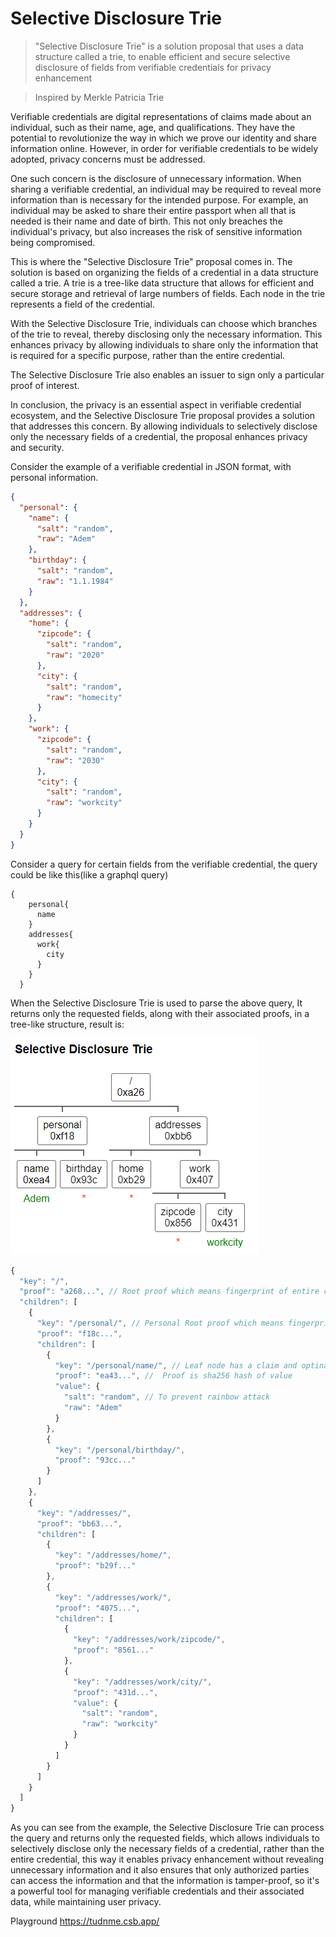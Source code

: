 # Selective Disclosure Trie

> "Selective Disclosure Trie" is a solution proposal that uses a data structure called a trie, to enable efficient and secure selective disclosure of fields from verifiable credentials for privacy enhancement 

> Inspired by Merkle Patricia Trie 

Verifiable credentials are digital representations of claims made about an individual, such as their name, age, and qualifications. They have the potential to revolutionize the way in which we prove our identity and share information online. However, in order for verifiable credentials to be widely adopted, privacy concerns must be addressed.

One such concern is the disclosure of unnecessary information. When sharing a verifiable credential, an individual may be required to reveal more information than is necessary for the intended purpose. For example, an individual may be asked to share their entire passport when all that is needed is their name and date of birth. This not only breaches the individual's privacy, but also increases the risk of sensitive information being compromised.

This is where the "Selective Disclosure Trie" proposal comes in. The solution is based on organizing the fields of a credential in a data structure called a trie. A trie is a tree-like data structure that allows for efficient and secure storage and retrieval of large numbers of fields. Each node in the trie represents a field of the credential.

With the Selective Disclosure Trie, individuals can choose which branches of the trie to reveal, thereby disclosing only the necessary information. This enhances privacy by allowing individuals to share only the information that is required for a specific purpose, rather than the entire credential.

The Selective Disclosure Trie also enables an issuer to sign only a particular proof of interest.  

In conclusion, the privacy is an essential aspect in verifiable credential ecosystem, and the Selective Disclosure Trie proposal provides a solution that addresses this concern. By allowing individuals to selectively disclose only the necessary fields of a credential, the proposal enhances privacy and security.

Consider the example of a verifiable credential in JSON format, with personal information.

```json
{
  "personal": {
    "name": {
      "salt": "random",
      "raw": "Adem"
    },
    "birthday": {
      "salt": "random",
      "raw": "1.1.1984"
    }
  },
  "addresses": {
    "home": {
      "zipcode": {
        "salt": "random",
        "raw": "2020"
      },
      "city": {
        "salt": "random",
        "raw": "homecity"
      }
    },
    "work": {
      "zipcode": {
        "salt": "random",
        "raw": "2030"
      },
      "city": {
        "salt": "random",
        "raw": "workcity"
      }
    }
  }
}
```

Consider a query for certain fields from the verifiable credential, the query could be like this(like a graphql query)

```
{
    personal{
      name
    }
    addresses{
      work{
        city
      }
    }
  }
  ```
  
When the Selective Disclosure Trie is used to parse the above query, It returns only the requested fields, along with their associated proofs, in a tree-like structure, result is:

![image](./sdt.png)


```javascript
{
  "key": "/", 
  "proof": "a268...", // Root proof which means fingerprint of entire credential 
  "children": [
    {
      "key": "/personal/", // Personal Root proof which means fingerprint of entire personal claims
      "proof": "f18c...",
      "children": [
        {
          "key": "/personal/name/", // Leaf node has a claim and optinal salt
          "proof": "ea43...", //  Proof is sha256 hash of value 
          "value": {
            "salt": "random", // To prevent rainbow attack
            "raw": "Adem"
          }
        },
        {
          "key": "/personal/birthday/",
          "proof": "93cc..."
        }
      ]
    },
    {
      "key": "/addresses/",
      "proof": "bb63...",
      "children": [
        {
          "key": "/addresses/home/",
          "proof": "b29f..."
        },
        {
          "key": "/addresses/work/",
          "proof": "4075...",
          "children": [
            {
              "key": "/addresses/work/zipcode/",
              "proof": "8561..."
            },
            {
              "key": "/addresses/work/city/",
              "proof": "431d...",
              "value": {
                "salt": "random",
                "raw": "workcity"
              }
            }
          ]
        }
      ]
    }
  ]
}
```

As you can see from the example, the Selective Disclosure Trie can process the query and returns only the requested fields, which allows individuals to selectively disclose only the necessary fields of a credential, rather than the entire credential, this way it enables privacy enhancement without revealing unnecessary information and it also ensures that only authorized parties can access the information and that the information is tamper-proof, so it's a powerful tool for managing verifiable credentials and their associated data, while maintaining user privacy.

Playground https://tudnme.csb.app/

